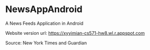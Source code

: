 # NewsAppAndroid
A News Feeds Application in Android

Website version url:
https://xyyimian-cs571-hw8.wl.r.appspot.com

Source:
New York Times and Guardian
